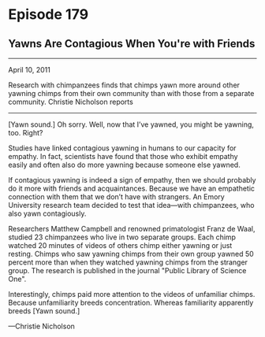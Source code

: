 # Episode 179

## Yawns Are Contagious When You're with Friends

---

April 10, 2011

Research with chimpanzees finds that chimps yawn more around other yawning chimps from their own community than with those from a separate community. Christie Nicholson reports

---

[Yawn sound.] Oh sorry. Well, now that I’ve yawned, you might be yawning, too. Right?

Studies have linked contagious yawning in humans to our capacity for empathy. In fact, scientists have found that those who exhibit empathy easily and often also do more yawning because someone else yawned.

If contagious yawning is indeed a sign of empathy, then we should probably do it more with friends and acquaintances. Because we have an empathetic connection with them that we don’t have with strangers. An Emory University research team decided to test that idea—with chimpanzees, who also yawn contagiously.

Researchers Matthew Campbell and renowned primatologist Franz de Waal, studied 23 chimpanzees who live in two separate groups. Each chimp watched 20 minutes of videos of others chimp either yawning or just resting. Chimps who saw yawning chimps from their own group yawned 50 percent more than when they watched yawning chimps from the stranger group. The research is published in the journal "Public Library of Science One".

Interestingly, chimps paid more attention to the videos of unfamiliar chimps. Because unfamiliarity breeds concentration. Whereas familiarity apparently breeds [Yawn sound.]

—Christie Nicholson

